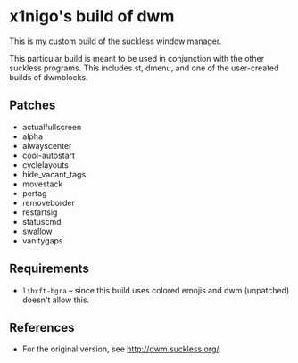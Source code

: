 # x1nigo's build of dwm
This is my custom build of the suckless window manager.

This particular build is meant to be used in conjunction with the other suckless programs. This includes st, dmenu, and one of the user-created builds of dwmblocks.

## Patches
- actualfullscreen
- alpha
- alwayscenter
- cool-autostart
- cyclelayouts
- hide_vacant_tags
- movestack
- pertag
- removeborder
- restartsig
- statuscmd
- swallow
- vanitygaps

## Requirements
- `libxft-bgra` &ndash; since this build uses colored emojis and dwm (unpatched) doesn't allow this.

## References
- For the original version, see http://dwm.suckless.org/.
